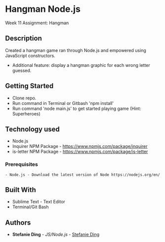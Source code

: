 # Hangman Node.js
Week 11 Assignment: Hangman

## Description
Created a hangman game ran through Node.js and empowered using JavaScript constructors.
* Additional feature: display a hangman graphic for each wrong letter guessed.

## Getting Started
- Clone repo.
- Run command in Terminal or Gitbash 'npm install'
- Run command 'node main.js' to get started playing game (Hint: Superheroes)

## Technology used
- Node.js
- Inquirer NPM Package - https://www.npmjs.com/package/inquirer
- is-letter NPM Package - https://www.npmjs.com/package/is-letter

### Prerequisites
```
- Node.js - Download the latest version of Node https://nodejs.org/en/
```

## Built With

* Sublime Text - Text Editor
* Terminal/Git Bash

## Authors

* **Stefanie Ding** - *JS/Node.js* - [Stefanie Ding](https://github.com/StefanieDing)


